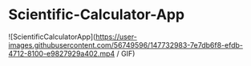 # Scientific-Calculator-App
![ScientificCalculatorApp](https://user-images.githubusercontent.com/56749596/147732983-7e7db6f8-efdb-4712-8100-e9827929a402.mp4 / GIF)




